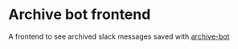# Archive bot frontend

A frontend to see archived slack messages saved with [archive-bot](https://github.com/krab7191/archive-bot)
